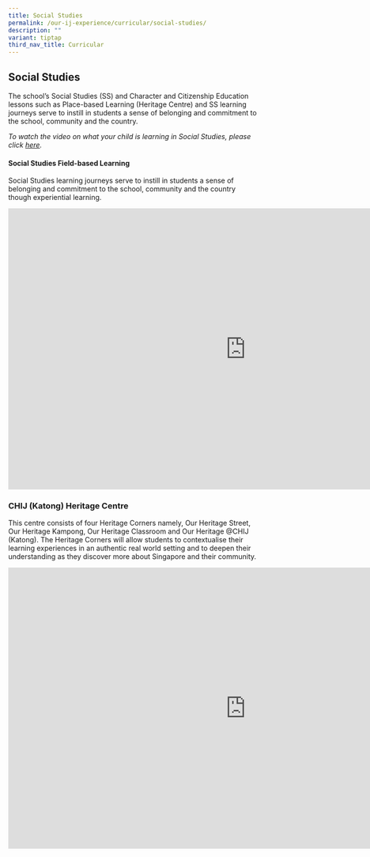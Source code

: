 ```yaml
---
title: Social Studies
permalink: /our-ij-experience/curricular/social-studies/
description: ""
variant: tiptap
third_nav_title: Curricular
---
```

<h2>Social Studies</h2>
<p>The school’s Social Studies (SS) and Character and Citizenship Education
lessons such as Place-based Learning (Heritage Centre) and SS learning
journeys serve to instill in students a sense of belonging and commitment
to the school, community and the country.</p>
<p><em>To watch the video on what your child is learning in Social Studies, please click&nbsp;<a href="https://www.youtube.com/watch?v=SDCkCj7sm8s" rel="noopener noreferrer nofollow" target="_blank">here</a>.</em>
</p>
<h4>Social Studies Field-based Learning</h4>
<p>Social Studies learning journeys serve to instill in students a sense
of belonging and commitment to the school, community and the country though
experiential learning.</p>
<div class="iframe-wrapper">
<iframe height="569" width="960" allowfullscreen="true" frameborder="0" src="https://docs.google.com/presentation/d/e/2PACX-1vQ05ALVqSGQBFgYxGYakdD9KLw0cs4WMaWWAKhAKw8vqCFvII3Xzk0idIOOibhTpSh6Lr6AHFDZJ7dt/embed?start=true&amp;loop=true&amp;delayms=3000"></iframe>
</div>
<h3>CHIJ (Katong) Heritage Centre</h3>
<p>This centre consists of four Heritage Corners namely, Our Heritage Street,
Our Heritage Kampong, Our Heritage Classroom and Our Heritage @CHIJ (Katong).
The Heritage Corners will allow students to contextualise their learning
experiences in an authentic real world setting and to deepen their understanding
as they discover more about Singapore and their community.</p>
<div class="iframe-wrapper">
<iframe height="569" width="960" allowfullscreen="true" frameborder="0" src="https://docs.google.com/presentation/d/e/2PACX-1vTlPrdmrrJjBSDg7gMMb3zuLuIG-7HCI-SOdj7j-hN3mrpGNMIfgjuTzI89udHLxvzraEtKTmN5WVd_/embed?start=true&amp;loop=true&amp;delayms=3000"></iframe>
</div>
<p></p>